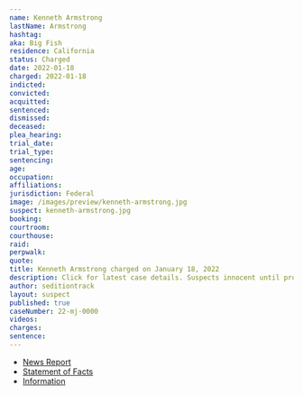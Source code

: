 ```yaml
---
name: Kenneth Armstrong
lastName: Armstrong
hashtag:
aka: Big Fish
residence: California
status: Charged
date: 2022-01-18
charged: 2022-01-18
indicted:
convicted:
acquitted:
sentenced:
dismissed:
deceased:
plea_hearing:
trial_date:
trial_type:
sentencing:
age:
occupation:
affiliations:
jurisdiction: Federal
image: /images/preview/kenneth-armstrong.jpg
suspect: kenneth-armstrong.jpg
booking:
courtroom:
courthouse:
raid:
perpwalk:
quote:
title: Kenneth Armstrong charged on January 18, 2022
description: Click for latest case details. Suspects innocent until proven guilty.
author: seditiontrack
layout: suspect
published: true
caseNumber: 22-mj-0000
videos:
charges:
sentence:
---
```

- [News Report](https://www.ktvu.com/news/peninsula-farm-owner-latest-bay-area-resident-charged-in-capitol-riot)
- [Statement of Facts](https://www.justice.gov/usao-dc/case-multi-defendant/file/1481466/download)
- [Information](https://extremism.gwu.edu/sites/g/files/zaxdzs2191/f/Kenneth%20Scott%20Armstrong%20III%20Informaiton.pdf)
